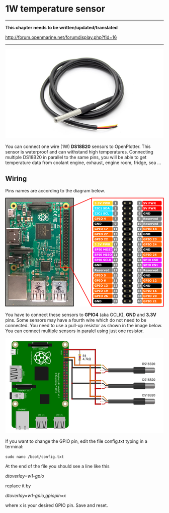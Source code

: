# 1W temperature sensor

---

**This chapter needs to be written/updated/translated**

http://forum.openmarine.net/forumdisplay.php?fid=16

---

![](../en/DS18B20.png)

You can connect one wire (1W) **DS18B20** sensors to OpenPlotter. This sensor is waterproof and can withstand high temperatures. Connecting multiple DS18B20 in parallel to the same pins, you will be able to get temperature data from coolant engine, exhaust, engine room, fridge, sea ...

## Wiring

Pins names are according to the diagram below.

![](../en/RP2_Pinout.png)

You have to connect these sensors to **GPIO4** (aka GCLK), **GND** and **3.3V** pins. Some sensors may have a fourth wire which do not need to be connected. You need to use a pull-up resistor as shown in the image below. You can connect multiple sensors in paralel using just one resistor.

![](../en/DS18B20_sensors.png)

If you want to change the GPIO pin, edit the file config.txt typing in a terminal:

```sudo nano /boot/config.txt```

At the end of the file you should see a line like this

*dtoverlay=w1-gpio*

replace it by

*dtoverlay=w1-gpio,gpiopin=x*

where x is your desired GPIO pin. Save and reset.
